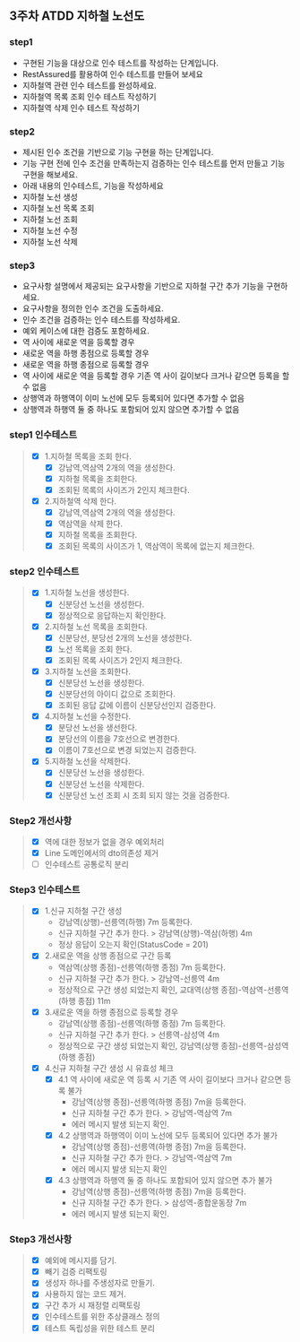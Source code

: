 ## 3주차 ATDD 지하철 노선도

### step1
- 구현된 기능을 대상으로 인수 테스트를 작성하는 단계입니다.
- RestAssured를 활용하여 인수 테스트를 만들어 보세요
- 지하철역 관련 인수 테스트를 완성하세요.
- 지하철역 목록 조회 인수 테스트 작성하기
- 지하철역 삭제 인수 테스트 작성하기

### step2
- 제시된 인수 조건을 기반으로 기능 구현을 하는 단계입니다.
- 기능 구현 전에 인수 조건을 만족하는지 검증하는 인수 테스트를 먼저 만들고 기능구현을 해보세요.
- 아래 내용의 인수테스트, 기능을 작성하세요
- 지하철 노선 생성 
- 지하철 노선 목록 조회
- 지하철 노선 조회
- 지하철 노선 수정
- 지하철 노선 삭제

### step3
- 요구사항 설명에서 제공되는 요구사항을 기반으로 지하철 구간 추가 기능을 구현하세요.
- 요구사항을 정의한 인수 조건을 도출하세요.
- 인수 조건을 검증하는 인수 테스트를 작성하세요.
- 예외 케이스에 대한 검증도 포함하세요.
- 역 사이에 새로운 역을 등록할 경우
- 새로운 역을 하행 종점으로 등록할 경우
- 새로운 역을 하행 종점으로 등록할 경우
- 역 사이에 새로운 역을 등록할 경우 기존 역 사이 길이보다 크거나 같으면 등록을 할 수 없음
- 상행역과 하행역이 이미 노선에 모두 등록되어 있다면 추가할 수 없음
- 상행역과 하행역 둘 중 하나도 포함되어 있지 않으면 추가할 수 없음

### step1 인수테스트
> - [x] 1.지하철 목록을 조회 한다.
>   - [x] 강남역,역삼역 2개의 역을 생성한다.
>   - [x] 지하철 목록을 조회한다.
>   - [x] 조회된 목록의 사이즈가 2인지 체크한다.
> - [x] 2.지하철역 삭제 한다.
>   - [x] 강남역,역삼역 2개의 역을 생성한다.
>   - [x] 역삼역을 삭제 한다.
>   - [x] 지하철 목록을 조회한다.
>   - [x] 조회된 목록의 사이즈가 1, 역삼역이 목록에 없는지 체크한다.

### step2 인수테스트
> - [x] 1.지하철 노선을 생성한다.
>   - [x] 신분당선 노선을 생성한다.
>   - [x] 정상적으로 응답하는지 확인한다.
> - [x] 2.지하철 노선 목록을 조회한다.
>   - [x] 신분당선, 분당선 2개의 노선을 생성한다.
>   - [x] 노선 목록을 조회 한다.
>   - [x] 조회된 목록 사이즈가 2인지 체크한다.
> - [x] 3.지하철 노선을 조회한다.
>   - [x] 신분당선 노선을 생성한다.
>   - [x] 신분당선의 아이디 값으로 조회한다.
>   - [x] 조회된 응답 값에 이름이 신분당선인지 검증한다.
> - [x] 4.지하철 노선을 수정한다.
>   - [x] 분당선 노선을 생선한다.
>   - [x] 분당선의 이름을 7호선으로 변경한다.
>   - [x] 이름이 7호선으로 변경 되었는지 검증한다.
> - [x] 5.지하철 노선을 삭제한다.
>   - [x] 신분당선 노선을 생성한다.
>   - [x] 신분당선 노선을 삭제한다.
>   - [x] 신분당선 노선 조회 시 조회 되지 않는 것을 검증한다.


### Step2 개선사항
> - [x] 역에 대한 정보가 없을 경우 예외처리
> - [x] Line 도메인에서의 dto의존성 제거
> - [ ] 인수테스트 공통로직 분리

### Step3 인수테스트

> - [x] 1.신규 지하철 구간 생성 
>   - 강남역(상행)-선릉역(하행) 7m 등록한다.   
>   - 신규 지하철 구간 추가 한다. > 강남역(상행)-역삼(하행) 4m
>   - 정상 응답이 오는지 확인(StatusCode = 201) 
> - [x] 2.새로운 역을 상행 종점으로 구간 등록
>   - 역삼역(상행 종점)-선릉역(하행 종점) 7m 등록한다.
>   - 신규 지하철 구간 추가 한다. > 강남역-선릉역 4m 
>   - 정상적으로 구간 생성 되었는지 확인, 교대역(상행 종점)-역삼역-선릉역(하행 종점) 11m
> - [x] 3.새로운 역을 하행 종점으로 등록할 경우
>   - 강남역(상행 종점)-선릉역(하행 종점) 7m 등록한다.
>   - 신규 지하철 구간 추가 한다. > 선릉역-삼성역 4m
>   - 정상적으로 구간 생성 되었는지 확인, 강남역(상행 종점)-선릉역-삼성역(하행 종점)
> - [x] 4.신규 지하철 구간 생성 시 유효성 체크
>   - [x] 4.1 역 사이에 새로운 역 등록 시 기존 역 사이 길이보다 크거나 같으면 등록 불가
>     - 강남역(상행 종점)-선릉역(하행 종점) 7m을 등록한다.
>     - 신규 지하철 구간 추가 한다. > 강남역-역삼역 7m
>     - 에러 메시지 발생 되는지 확인.
>   - [x] 4.2 상행역과 하행역이 이미 노선에 모두 등록되어 있다면 추가 불가
>     - 강남역(상행 종점)-선릉역(하행 종점) 7m을 등록한다.
>     - 신규 지하철 구간 추가 한다. > 강남역-역삼역 7m
>     - 에러 메시지 발생 되는지 확인
>   - [x] 4.3 상행역과 하행역 둘 중 하나도 포함되어 있지 않으면 추가 불가
>     - 강남역(상행 종점)-선릉역(하행 종점) 7m을 등록한다.
>     - 신규 지하철 구간 추가 한다. > 삼성역-종합운동장 7m
>     - 에러 메시지 발생 되는지 확인.

### Step3 개선사항
>   - [x] 예외에 메시지를 담기.
>   - [x] 빼기 검증 리팩토링
>   - [x] 생성자 하나를 주생성자로 만들기.
>   - [x] 사용하지 않는 코드 제거.
>   - [x] 구간 추가 시 재정렬 리팩토링
>   - [x] 인수테스트를 위한 추상클래스 정의
>   - [x] 테스트 독립성을 위한 테스트 분리


